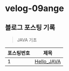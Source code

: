 # velog-09ange

## 블로그 포스팅 기록

> JAVA 기초

|포스팅번호|제목|
|---|---|
|1|[Hello_JAVA](https://velog.io/@09ange/HelloJAVA)|

